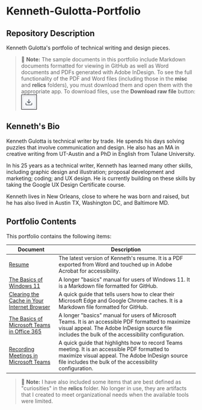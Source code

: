 # Kenneth-Gulotta-Portfolio
## Repository Description
Kenneth Gulotta's portfolio of technical writing and design pieces.  
> :memo: **Note:** The sample documents in this portfolio include Markdown documents formatted for viewing in GitHub as well as Word documents and PDFs generated with Adobe InDesign. To see the full functionality of the PDF and Word files (including those in the **misc** and **relics** folders), you must download them and open them with the appropriate app. To download files, use the **Download raw file** button:  
![The "Download raw file" button](Graphics/Download-icon.jpg)

## Kenneth's Bio
Kenneth Gulotta is technical writer by trade. He spends his days solving puzzles that involve communication and design. He also has an MA in creative writing from UT-Austin and a PhD in English from Tulane University.  

In his 25 years as a technical writer, Kenneth has learned many other skills, including graphic design and illustration; proposal development and marketing; coding; and UX design. He is currently building on these skills by taking the Google UX Design Certificate course.

Kenneth lives in New Orleans, close to where he was born and raised, but he has also lived in Austin TX, Washington DC, and Baltimore MD.  

## Portfolio Contents
This portfolio contains the following items:  

|Document|Description|
|---|---|
|[Resume](01-Kenneth-Gulotta-Resume.pdf)|The latest version of Kenneth's resume. It is a PDF exported from Word and touched up in Adobe Acrobat for accessibility.|
|[The Basics of Windows 11](02-Basics-of-Windows-11.md)|A longer "basics" manual for users of Windows 11. It is a Markdown file formatted for GitHub.|
|[Clearing the Cache in Your Internet Browser](03-Clearing-Internet-Cache.md)|A quick guide that tells users how to clear their Microsoft Edge and Google Chrome caches. It is a Markdown file formatted for GitHub.|
|[The Basics of Microsoft Teams in Office 365](04-Basics-of-Microsoft-Teams.pdf)|A longer "basics" manual for users of Microsoft Teams. It is an accessible PDF formatted to maximize visual appeal. The Adobe InDesign source file includes the bulk of the accessibility configuration.|
|[Recording Meetings in Microsoft Teams](05-Recording-Teams-Meetings.pdf)|A quick guide that highlights how to record Teams meeting.  It is an accessible PDF formatted to maximize visual appeal. The Adobe InDesign source file includes the bulk of the accessibility configuration.|

> :memo: **Note:** I have also included some items that are best defined as "curiosities" in the **relics** folder. No longer in use, they are artifacts that I created to meet organizational needs when the available tools were limited.
